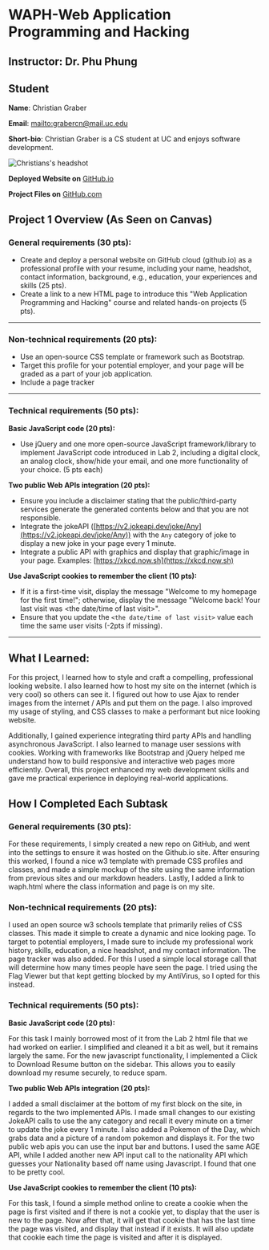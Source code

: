 # WAPH-Web Application Programming and Hacking

## Instructor: Dr. Phu Phung

## Student

**Name**: Christian Graber

**Email**: [mailto:grabercn@mail.uc.edu](grabercn@mail.uc.edu)

**Short-bio**: Christian Graber is a CS student at UC and enjoys software development.

![Christians's headshot](https://avatars.githubusercontent.com/u/22225722?s=96&v=4)

**Deployed Website on** [GitHub.io](https://grabercn.github.io/waph/index.html)

**Project Files on** [GitHub.com](https://github.com/grabercn/waph)


## Project 1 Overview (As Seen on Canvas)

### **General requirements (30 pts):**

* Create and deploy a personal website on GitHub cloud (github.io) as a professional profile with your resume, including your name, headshot, contact information, background, e.g., education, your experiences and skills (25 pts).​
* Create a link to a new HTML page to introduce this "Web Application Programming and Hacking" course and related hands-on projects (5 pts).

---

### **Non-technical requirements (20 pts):**

* Use an open-source CSS template or framework such as Bootstrap.
* Target this profile for your potential employer, and your page will be graded as a part of your job application.
* Include a page tracker

---

### **Technical requirements (50 pts):**

**Basic JavaScript code (20 pts):**

* Use jQuery and one more open-source JavaScript framework/library​ to implement JavaScript code introduced in Lab 2, including a digital clock, an analog clock, show/hide your email, and one more functionality of your choice. (5 pts each)

**Two public Web APIs integration (20 pts):**

* Ensure you include a disclaimer stating that the public/third-party services generate the generated contents below and that you are not responsible.
* Integrate the jokeAPI ([https://v2.jokeapi.dev/joke/Any](https://v2.jokeapi.dev/joke/Any)) with the `Any` category of joke to display a new joke in your page every 1 minute.
* Integrate a public API with graphics and display that graphic/image in your page. Examples: [https://xkcd.now.sh](https://xkcd.now.sh)

**Use JavaScript cookies to remember the client (10 pts):**

* If it is a first-time visit, display the message "Welcome to my homepage for the first time!"; otherwise, display the message "Welcome back! Your last visit was <the date/time of last visit>".
* Ensure that you update the `<the date/time of last visit>` value each time the same user visits (-2pts if missing).

---


## What I Learned: 
For this project, I learned how to style and craft a compelling, professional looking website. I also learned how to host my site on the internet (which is very cool) so others can see it. I figured out how to use Ajax to render images from the internet / APIs and put them on the page. I also improved my usage of styling, and CSS classes to make a performant but nice looking website. 

Additionally, I gained experience integrating third party APIs and handling asynchronous JavaScript. I also learned to manage user sessions with cookies. Working with frameworks like Bootstrap and jQuery helped me understand how to build responsive and interactive web pages more efficiently. Overall, this project enhanced my web development skills and gave me practical experience in deploying real-world applications.

## How I Completed Each Subtask
### **General requirements (30 pts):**
For these requirements, I simply created a new repo on GitHub, and went into the settings to ensure it was hosted on the Github.io site. After ensuring this worked, I found a nice w3 template with premade CSS profiles and classes, and made a simple mockup of the site using the same information from previous sites and our markdown headers. Lastly, I added a link to waph.html where the class information and page is on my site.

### **Non-technical requirements (20 pts):**

I used an open source w3 schools template that primarily relies of CSS classes. This made it simple to create a dynamic and nice looking page. To target to potential employers, I made sure to include my professional work history, skills, education, a nice headshot, and my contact information. The page tracker was also added. For this I used a simple local storage call that will determine how many times people have seen the page. I tried using the Flag Viewer but that kept getting blocked by my AntiVirus, so I opted for this instead.

### **Technical requirements (50 pts):**
**Basic JavaScript code (20 pts):**

For this task I mainly borrowed most of it from the Lab 2 html file that we had worked on earlier. I simplified and cleaned it a bit as well, but it remains largely the same. For the new javascript functionality, I implemented a Click to Download Resume button on the sidebar. This allows you to easily download my resume securely, to reduce spam. 

**Two public Web APIs integration (20 pts):**

I added a small disclaimer at the bottom of my first block on the site, in regards to the two implemented APIs. I made small changes to our existing JokeAPI calls to use the any category and recall it every minute on a timer to update the joke every 1 minute. I also added a Pokemon of the Day, which grabs data and a picture of a random pokemon and displays it. For the two public web apis you can use the input bar and buttons. I used the same AGE API, while I added another new API input call to the nationality API which guesses your Nationality based off name using Javascript. I found that one to be pretty cool.

**Use JavaScript cookies to remember the client (10 pts):**

For this task, I found a simple method online to create a cookie when the page is first visited and if there is not a cookie yet, to display that the user is new to the page. Now after that, it will get that cookie that has the last time the page was visited, and display that instead if it exists. It will also update that cookie each time the page is visited and after it is displayed. 